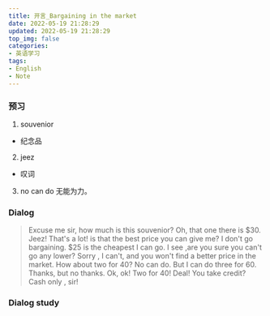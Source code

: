 ```yaml
---
title: 开言_Bargaining in the market
date: 2022-05-19 21:28:29
updated: 2022-05-19 21:28:29
top_img: false
categories:
- 英语学习
tags: 
- English
- Note
---
```



### 预习
1. souvenior
+ 纪念品
2. jeez
+ 叹词
3. no can do
无能为力。


### Dialog

> Excuse me sir, how much is this souvenior?
> Oh, that one there is $30.
> Jeez! That's a lot! is that the best price you can give me?
> I don't go bargaining. $25 is the cheapest I can go.
> I see ,are you sure you can't go any lower?
> Sorry , I can't, and you won't find a better price in the market.
> How about two for 40?
> No can do. But I can do three for 60.
> Thanks, but no thanks.
> Ok, ok! Two for 40!
> Deal! You take credit?
> Cash only , sir!


### Dialog study